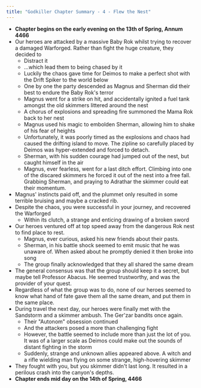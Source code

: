 ```yaml
---
title: "Godkiller Chapter Summary - 4 - Flew the Nest"
---
```

- **Chapter begins on the early evening on the 13th of Spring, Annum 4466**
- Our heroes are attacked by a massive Baby Rok whilst trying to recover a damaged Warforged. Rather than fight the huge creature, they decided to
	- Distract it
	- …which lead them to being chased by it
	- Luckily the chaos gave time for Deimos to make a perfect shot with the Drift Spiker to the world below
	- One by one the party descended as Magnus and Sherman did their best to endure the Baby Rok's terror
	- Magnus went for a strike on hit, and accidentally ignited a fuel tank amongst the old skimmers littered around the nest
	- A chorus of explosions and spreading fire summoned the Mama Rok back to her nest
	- Magnus used his magic to embolden Sherman, allowing him to shake of his fear of heights
	- Unfortunately, it was poorly timed as the explosions and chaos had caused the drifting island to move. The zipline so carefully placed by Deimos was hyper-extended and forced to detach.
	- Sherman, with his sudden courage had jumped out of the nest, but caught himself in the air
	- Magnus, ever fearless, went for a last ditch effort. Climbing into one of the discared skimmers he forced it out of the nest into a free fall. Grabbing Sherman, and praying to Adrathar the skimmer could eat their momentum.
- Magnus' instincts paid off, and the plummet only resulted in some terrible bruising and maybe a cracked rib. 
- Despite the chaos, you were successful in your journey, and recovered the Warforged
	- Within its clutch, a strange and enticing drawing of a broken sword
- Our heroes ventured off at top speed away from the dangerous Rok nest to find place to rest.
	- Magnus, ever curious, asked his new friends about their pasts.
	- Sherman, in his battle shock seemed to emit music that he was unaware of. When asked about he promptly denied it then broke into song
	- The group finally acknowledged that they all shared the same dream
- The general consensus was that the group should keep it a secret, but maybe tell Professor Abacus. He seemed trustworthy, and was the provider of your quest.
- Regardless of what the group was to do, none of our heroes seemed to know what hand of fate gave them all the same dream, and put them in the same place.
- During travel the next day, our heroes were finally met with the Sandstorm and a skimmer ambush. The Ger'zar bandits once again.
	- Their "Autonom" obsession continued
	- And the attackers posed a more than challenging fight
	- However, the battle seemed to include more than just the lot of you. It was of a larger scale as Deimos could make out the sounds of distant fighting in the storm
	- Suddenly, strange and unknown allies appeared above. A witch and a rifle wielding man flying on some strange, high-hovering skimmer
- They fought with you, but you skimmer didn't last long. It resulted in a perilous crash into the canyon's depths.
- **Chapter ends mid day on the 14th of Spring, 4466**